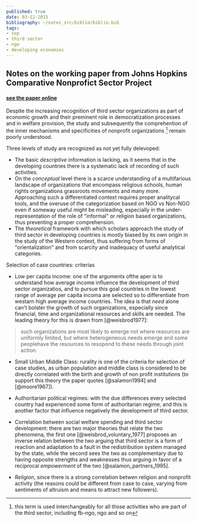 ```yaml
---
published: true
date: 03-12-2015
bibliography: ~/notes_src/biblio/biblio.bib
tags:
- sop
- third sector
- ngo
- developing economies
---
```


## Notes on the working paper from Johns Hopkins Comparative Nonprofict Sector Project
#### [see the paper online](/http://adm-cf.com/jhu/pdfs/CNP_Working_Papers/CNP_WP24.pdf)

Despite the increasing recognition of third sector organizations as part of economic growth and their preminent role in democratization processes and in welfare provision, the study and subsequently the comprehention of the inner mechanisms and specificities of nonprofit organizations [^1] remain poorly understood.

[^1]: this term is used interchangeably for all those activities who are part of the third sector, including fb-ngo, ngo and so on

Three levels of study are recognized as not yet fully delevoped:

 * The basic *descriptive* information is lacking, as it seems that in the developing countries there is a systematic lack of recording of such activities.
 * On the *conceptual* level there is a scarce understanding of a multifarious landscape of organizations that encompass religious schools, human rights organizations grassroots  movements and many more. Approaching such a differentiated context requires proper analitycal tools, and the overuse of the categorization based on NGO vs Non-NGO even if someway useful might be misleading, especially in the under-representation of the role of "informal" or religion based organizations, thus preventing a proper comprehension.
 * The *theoretical* framework with which scholars approach the study of third sector in developing countries is mostly biased by its own origin in the study of the Western context, thus suffering from forms of "orientalization" and from scarcity and inadequacy of useful analytical categories.

Selection of case countries: criterias

* Low per capita income: one of the arguments ofthe aper is to understand how average income influence the development of third sector organizatios, and to pursue this goal countries in the lowest range of average per capita incoma are selected so to differentiate from westarn high average income countries. The idea is that *need* alone can't bolster the growth of such organizations, especially since financial, time and organizational resources and skills are needed. The leading theory for this is drawn from  [@weisbrod1977]:
>such organizations are most likely to emerge not where resources are uniformly limited, but where heterogeneous needs emerge and some peoplehave the resources to resopond to these needs through joint action.

* Small Urban Middle Class: rurality is one of the criteria for selection of case studies, as urban population and middle class is considered to be directly correlated with the birth and growth of non profit institutions (to support this theory the paper quotes [@salamon1994] and [@moore1967]).

* Authoritarian political regimes: with the due differences every selected country had experienced some form of authoritarian regime, and this is another factor that influence negatively the development of third sector.

* Correlation between social welfare spending and third sector development: there are two major theories that relate the two phenomena, the first one [@weisbrod_voluntary_1977] proposes an inverse relation between the two arguing that third sector is a form of reaction and adaptation to a fault in the redistribution system managed by the state, while the second sees the two as complementary due to having opposite strengths and weaknesses thus arguing in favor of a reciprocal *empowerment* of the two [@salamon_partners_1995].

* *Religion*, since there is a strong correlation betwen religion and nonprofit activity (the reasons could be different from case to case, varying from sentiments of altruism and means to attract new followers).

